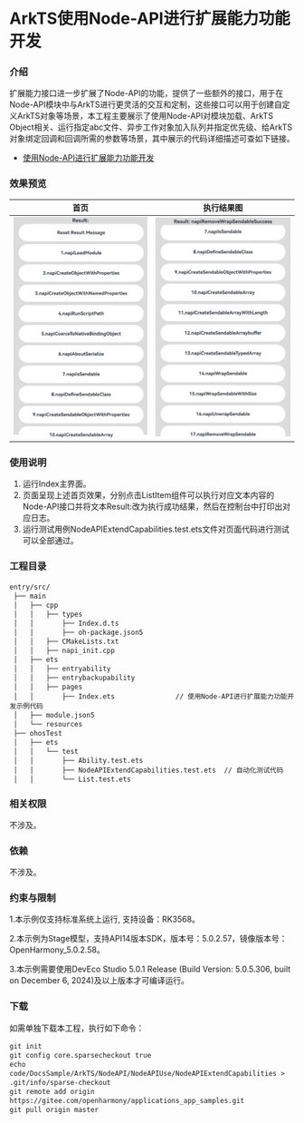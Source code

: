 # ArkTS使用Node-API进行扩展能力功能开发

### 介绍

扩展能力接口进一步扩展了Node-API的功能，提供了一些额外的接口，用于在Node-API模块中与ArkTS进行更灵活的交互和定制，这些接口可以用于创建自定义ArkTS对象等场景，本工程主要展示了使用Node-API对模块加载、ArkTS Object相关、运行指定abc文件、异步工作对象加入队列并指定优先级、给ArkTS对象绑定回调和回调所需的参数等场景，其中展示的代码详细描述可查如下链接。

- [使用Node-API进行扩展能力功能开发](https://docs.openharmony.cn/pages/v5.0/zh-cn/application-dev/napi/use-napi-about-extension.md)

### 效果预览

| 首页                                                                          | 执行结果图                                                                    |
| ----------------------------------------------------------------------------- | ----------------------------------------------------------------------------- |
| <img src="./screenshots/NodeAPIExtendCapabilities1.png" style="zoom: 50%;" /> | <img src="./screenshots/NodeAPIExtendCapabilities2.png" style="zoom: 50%;" /> |

### 使用说明

1. 运行Index主界面。
2. 页面呈现上述首页效果，分别点击ListItem组件可以执行对应文本内容的Node-API接口并将文本Result:改为执行成功结果，然后在控制台中打印出对应日志。
3. 运行测试用例NodeAPIExtendCapabilities.test.ets文件对页面代码进行测试可以全部通过。

### 工程目录

```
entry/src/
 ├── main
 │   ├── cpp
 │   │   ├── types
 │   │       ├── Index.d.ts
 │   │       ├── oh-package.json5
 │   │   ├── CMakeLists.txt
 │   │   ├── napi_init.cpp
 │   ├── ets
 │   │   ├── entryability
 │   │   ├── entrybackupability
 │   │   ├── pages
 │   │       ├── Index.ets               // 使用Node-API进行扩展能力功能开发示例代码
 │   ├── module.json5
 │   └── resources
 ├── ohosTest
 │   ├── ets
 │   │   └── test
 │   │       ├── Ability.test.ets
 │   │       ├── NodeAPIExtendCapabilities.test.ets  // 自动化测试代码
 │   │       └── List.test.ets
```

### 相关权限

不涉及。

### 依赖

不涉及。

### 约束与限制

1.本示例仅支持标准系统上运行, 支持设备：RK3568。

2.本示例为Stage模型，支持API14版本SDK，版本号：5.0.2.57，镜像版本号：OpenHarmony_5.0.2.58。

3.本示例需要使用DevEco Studio 5.0.1 Release (Build Version: 5.0.5.306, built on December 6, 2024)及以上版本才可编译运行。

### 下载

如需单独下载本工程，执行如下命令：

```
git init
git config core.sparsecheckout true
echo code/DocsSample/ArkTS/NodeAPI/NodeAPIUse/NodeAPIExtendCapabilities > .git/info/sparse-checkout
git remote add origin https://gitee.com/openharmony/applications_app_samples.git
git pull origin master
```
